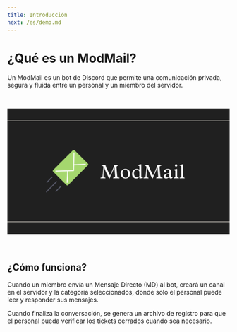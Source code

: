 ```yaml
---
title: Introducción
next: /es/demo.md
---
```


# ¿Qué es un ModMail?

Un ModMail es un bot de Discord que permite una comunicación privada, segura y fluida entre un personal y un miembro del servidor.

<br/>

![](/images/ModMail_Banner.png)

<br/>

## ¿Cómo funciona?

Cuando un miembro envía un Mensaje Directo (MD) al bot, creará un canal en el servidor y la categoría seleccionados, donde solo el personal puede leer y responder sus mensajes.

Cuando finaliza la conversación, se genera un archivo de registro para que el personal pueda verificar los tickets cerrados cuando sea necesario.
